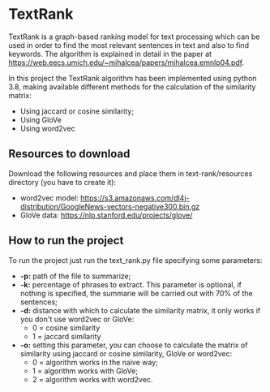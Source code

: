 # TextRank

TextRank is a graph-based ranking model for text processing which can be used in order to find the most relevant sentences in text and also to find keywords. The algorithm is explained in detail in the paper at https://web.eecs.umich.edu/~mihalcea/papers/mihalcea.emnlp04.pdf.

In this project the TextRank algorithm has been implemented using python 3.8, making available different methods for the calculation of the similarity matrix:
- Using jaccard or cosine similarity;
- Using GloVe
- Using word2vec

## Resources to download

Download the following resources and place them in text-rank/resources directory (you have to create it):
- word2vec model: https://s3.amazonaws.com/dl4j-distribution/GoogleNews-vectors-negative300.bin.gz
- GloVe data: https://nlp.stanford.edu/projects/glove/

## How to run the project

To run the project just run the text_rank.py file specifying some parameters:
- **-p:** path of the file to summarize;
- **-k:** percentage of phrases to extract. This parameter is optional, if nothing is specified, the summarie will be carried out with 70% of the sentences;
- **-d:** distance with which to calculate the similarity matrix, it only works if you don't use word2vec or GloVe:
    - 0 = cosine similarity
    - 1 = jaccard similarity
- **-o:** setting this parameter, you can choose to calculate the matrix of similarity using jaccard or cosine similarity, GloVe or word2vec:
    - 0 = algorithm works in the naive way;
    - 1 = algorithm works with GloVe;
    - 2 = algorithm works with word2vec.